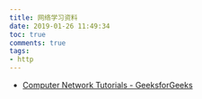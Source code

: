 ```yaml
---
title: 网络学习资料
date: 2019-01-26 11:49:34
toc: true
comments: true
tags:
- http
---
```


- [Computer Network Tutorials - GeeksforGeeks](https://www.geeksforgeeks.org/computer-network-tutorials/)